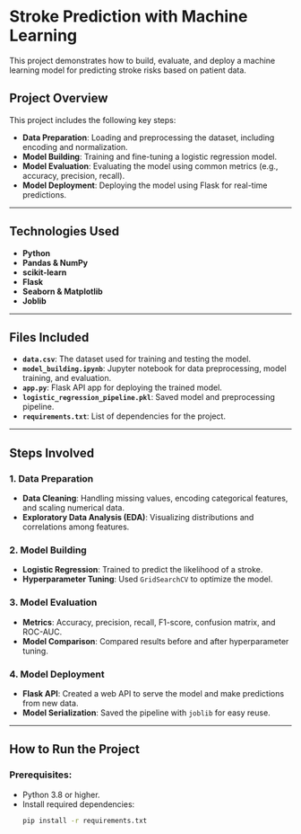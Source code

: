 
# **Stroke Prediction with Machine Learning**

This project demonstrates how to build, evaluate, and deploy a machine learning model for predicting stroke risks based on patient data.

## **Project Overview**

This project includes the following key steps:

- **Data Preparation**: Loading and preprocessing the dataset, including encoding and normalization.
- **Model Building**: Training and fine-tuning a logistic regression model.
- **Model Evaluation**: Evaluating the model using common metrics (e.g., accuracy, precision, recall).
- **Model Deployment**: Deploying the model using Flask for real-time predictions.

---

## **Technologies Used**

- **Python**
- **Pandas & NumPy**
- **scikit-learn**
- **Flask**
- **Seaborn & Matplotlib**
- **Joblib**

---

## **Files Included**

- **`data.csv`**: The dataset used for training and testing the model.
- **`model_building.ipynb`**: Jupyter notebook for data preprocessing, model training, and evaluation.
- **`app.py`**: Flask API app for deploying the trained model.
- **`logistic_regression_pipeline.pkl`**: Saved model and preprocessing pipeline.
- **`requirements.txt`**: List of dependencies for the project.

---

## **Steps Involved**

### 1. **Data Preparation**
   - **Data Cleaning**: Handling missing values, encoding categorical features, and scaling numerical data.
   - **Exploratory Data Analysis (EDA)**: Visualizing distributions and correlations among features.

### 2. **Model Building**
   - **Logistic Regression**: Trained to predict the likelihood of a stroke.
   - **Hyperparameter Tuning**: Used `GridSearchCV` to optimize the model.

### 3. **Model Evaluation**
   - **Metrics**: Accuracy, precision, recall, F1-score, confusion matrix, and ROC-AUC.
   - **Model Comparison**: Compared results before and after hyperparameter tuning.

### 4. **Model Deployment**
   - **Flask API**: Created a web API to serve the model and make predictions from new data.
   - **Model Serialization**: Saved the pipeline with `joblib` for easy reuse.

---

## **How to Run the Project**

### Prerequisites:
- Python 3.8 or higher.
- Install required dependencies:
  ```bash
  pip install -r requirements.txt
